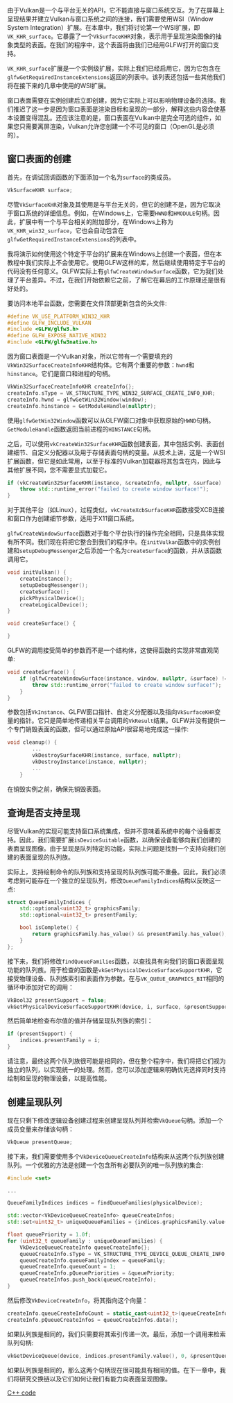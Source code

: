由于Vulkan是一个与平台无关的API，它不能直接与窗口系统交互。为了在屏幕上呈现结果并建立Vulkan与窗口系统之间的连接，我们需要使用WSI（Window System Integration）扩展。在本章中，我们将讨论第一个WSI扩展，即`VK_KHR_surface`。它暴露了一个`VkSurfaceKHR`对象，表示用于呈现渲染图像的抽象类型的表面。在我们的程序中，这个表面将由我们已经用GLFW打开的窗口支持。

`VK_KHR_surface`扩展是一个实例级扩展，实际上我们已经启用它，因为它包含在`glfwGetRequiredInstanceExtensions`返回的列表中。该列表还包括一些其他我们将在接下来的几章中使用的WSI扩展。

窗口表面需要在实例创建后立即创建，因为它实际上可以影响物理设备的选择。我们推迟了这一步是因为窗口表面是渲染目标和呈现的一部分，解释这些内容会使基本设置变得混乱。还应该注意的是，窗口表面在Vulkan中是完全可选的组件，如果您只需要离屏渲染，Vulkan允许您创建一个不可见的窗口（OpenGL是必须的）。

## 窗口表面的创建

首先，在调试回调函数的下面添加一个名为`surface`的类成员。

```c++
VkSurfaceKHR surface;
```

尽管`VkSurfaceKHR`对象及其使用是与平台无关的，但它的创建不是，因为它取决于窗口系统的详细信息。例如，在Windows上，它需要`HWND`和`HMODULE`句柄。因此，扩展中有一个与平台相关的附加部分，在Windows上称为`VK_KHR_win32_surface`，它也会自动包含在`glfwGetRequiredInstanceExtensions`的列表中。

我将演示如何使用这个特定于平台的扩展来在Windows上创建一个表面，但在本教程中我们实际上不会使用它。使用GLFW这样的库，然后继续使用特定于平台的代码没有任何意义。GLFW实际上有`glfwCreateWindowSurface`函数，它为我们处理了平台差异。不过，在我们开始依赖它之前，了解它在幕后的工作原理还是很有好处的。

要访问本地平台函数，您需要在文件顶部更新包含的头文件:

```c++
#define VK_USE_PLATFORM_WIN32_KHR
#define GLFW_INCLUDE_VULKAN
#include <GLFW/glfw3.h>
#define GLFW_EXPOSE_NATIVE_WIN32
#include <GLFW/glfw3native.h>
```

因为窗口表面是一个Vulkan对象，所以它带有一个需要填充的`VkWin32SurfaceCreateInfoKHR`结构体。它有两个重要的参数：`hwnd`和`hinstance`。它们是窗口和进程的句柄。

```c++
VkWin32SurfaceCreateInfoKHR createInfo{};
createInfo.sType = VK_STRUCTURE_TYPE_WIN32_SURFACE_CREATE_INFO_KHR;
createInfo.hwnd = glfwGetWin32Window(window);
createInfo.hinstance = GetModuleHandle(nullptr);
```

使用`glfwGetWin32Window`函数可以从GLFW窗口对象中获取原始的`HWND`句柄。`GetModuleHandle`函数返回当前进程的`HINSTANCE`句柄。

之后，可以使用`vkCreateWin32SurfaceKHR`函数创建表面，其中包括实例、表面创建细节、自定义分配器以及用于存储表面句柄的变量。从技术上讲，这是一个WSI扩展函数，但它是如此常用，以至于标准的Vulkan加载器将其包含在内，因此与其他扩展不同，您不需要显式加载它。

```c++
if (vkCreateWin32SurfaceKHR(instance, &createInfo, nullptr, &surface) != VK_SUCCESS) {
    throw std::runtime_error("failed to create window surface!");
}
```

对于其他平台（如Linux），过程类似，`vkCreateXcbSurfaceKHR`函数接受XCB连接和窗口作为创建细节参数，适用于X11窗口系统。

`glfwCreateWindowSurface`函数对于每个平台执行的操作完全相同，只是具体实现有所不同。我们现在将把它整合到我们的程序中。在`initVulkan`函数中的实例创建和`setupDebugMessenger`之后添加一个名为`createSurface`的函数，并从该函数调用它。

```c++
void initVulkan() {
    createInstance();
    setupDebugMessenger();
    createSurface();
    pickPhysicalDevice();
    createLogicalDevice();
}

void createSurface() {

}
```

GLFW的调用接受简单的参数而不是一个结构体，这使得函数的实现非常直观简单:

```c++
void createSurface() {
    if (glfwCreateWindowSurface(instance, window, nullptr, &surface) != VK_SUCCESS) {
        throw std::runtime_error("failed to create window surface!");
    }
}
```

参数包括`VkInstance`、GLFW窗口指针、自定义分配器以及指向`VkSurfaceKHR`变量的指针。它只是简单地传递相关平台调用的`VkResult`结果。GLFW并没有提供一个专门销毁表面的函数，但可以通过原始API很容易地完成这一操作:

```c++
void cleanup() {
        ...
        vkDestroySurfaceKHR(instance, surface, nullptr);
        vkDestroyInstance(instance, nullptr);
        ...
    }
```


在销毁实例之前，确保先销毁表面。

## 查询是否支持呈现

尽管Vulkan的实现可能支持窗口系统集成，但并不意味着系统中的每个设备都支持。因此，我们需要扩展`isDeviceSuitable`函数，以确保设备能够向我们创建的表面呈现图像。由于呈现是队列特定的功能，实际上问题是找到一个支持向我们创建的表面呈现的队列族。

实际上，支持绘制命令的队列族和支持呈现的队列族可能不重叠。因此，我们必须考虑到可能存在一个独立的呈现队列，修改`QueueFamilyIndices`结构以反映这一点:

```c++
struct QueueFamilyIndices {
    std::optional<uint32_t> graphicsFamily;
    std::optional<uint32_t> presentFamily;

    bool isComplete() {
        return graphicsFamily.has_value() && presentFamily.has_value();
    }
};
```

接下来，我们将修改`findQueueFamilies`函数，以查找具有向我们的窗口表面呈现功能的队列族。用于检查的函数是`vkGetPhysicalDeviceSurfaceSupportKHR`，它接受物理设备、队列族索引和表面作为参数。在与`VK_QUEUE_GRAPHICS_BIT`相同的循环中添加对它的调用：

```c++
VkBool32 presentSupport = false;
vkGetPhysicalDeviceSurfaceSupportKHR(device, i, surface, &presentSupport);
```

然后简单地检查布尔值的值并存储呈现队列族的索引：

```c++
if (presentSupport) {
    indices.presentFamily = i;
}
```

请注意，最终这两个队列族很可能是相同的，但在整个程序中，我们将把它们视为独立的队列，以实现统一的处理。然而，您可以添加逻辑来明确优先选择同时支持绘制和呈现的物理设备，以提高性能。

## 创建呈现队列

现在只剩下修改逻辑设备创建过程来创建呈现队列并检索`VkQueue`句柄。添加一个成员变量来存储该句柄：

```c++
VkQueue presentQueue;
```

接下来，我们需要使用多个`VkDeviceQueueCreateInfo`结构来从这两个队列族创建队列。一个优雅的方法是创建一个包含所有必要队列的唯一队列族的集合:

```c++
#include <set>

...

QueueFamilyIndices indices = findQueueFamilies(physicalDevice);

std::vector<VkDeviceQueueCreateInfo> queueCreateInfos;
std::set<uint32_t> uniqueQueueFamilies = {indices.graphicsFamily.value(), indices.presentFamily.value()};

float queuePriority = 1.0f;
for (uint32_t queueFamily : uniqueQueueFamilies) {
    VkDeviceQueueCreateInfo queueCreateInfo{};
    queueCreateInfo.sType = VK_STRUCTURE_TYPE_DEVICE_QUEUE_CREATE_INFO;
    queueCreateInfo.queueFamilyIndex = queueFamily;
    queueCreateInfo.queueCount = 1;
    queueCreateInfo.pQueuePriorities = &queuePriority;
    queueCreateInfos.push_back(queueCreateInfo);
}
```

然后修改`VkDeviceCreateInfo`，将其指向这个向量：

```c++
createInfo.queueCreateInfoCount = static_cast<uint32_t>(queueCreateInfos.size());
createInfo.pQueueCreateInfos = queueCreateInfos.data();
```

如果队列族是相同的，我们只需要将其索引传递一次。最后，添加一个调用来检索队列句柄:

```c++
vkGetDeviceQueue(device, indices.presentFamily.value(), 0, &presentQueue);
```

如果队列族是相同的，那么这两个句柄现在很可能具有相同的值。在下一章中，我们将研究交换链以及它们如何让我们有能力向表面呈现图像。

[C++ code](/code/05_window_surface.cpp)
